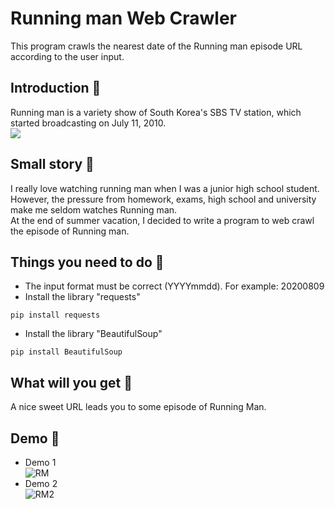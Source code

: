 # Running man Web Crawler
This program crawls the nearest date of the Running man episode URL according to the user input.  
  
## Introduction :thought_balloon:
Running man is a variety show of South Korea's SBS TV station, which started broadcasting on July 11, 2010.  
![](https://static.wikia.nocookie.net/runningman/images/d/d6/RMofficial_profile.jpg/revision/latest?cb=20210720100640&path-prefix=zh)  
  
## Small story :speech_balloon:
I really love watching running man when I was a junior high school student.  
However, the pressure from homework, exams, high school and university make me seldom watches Running man.  
At the end of summer vacation, I decided to write a program to web crawl the episode of Running man.  
  
## Things you need to do :open_book:
* The input format must be correct (YYYYmmdd). For example: 20200809
* Install the library "requests"
```
pip install requests
```
* Install the library "BeautifulSoup"
```
pip install BeautifulSoup
```
  
## What will you get :icecream:
A nice sweet URL leads you to some episode of Running Man.  
  
## Demo :eyes:
* Demo 1  
![RM](https://user-images.githubusercontent.com/78197510/132327271-4f4d1fbd-9bff-4043-b1ea-a8da763d8fdb.PNG)  
* Demo 2  
![RM2](https://user-images.githubusercontent.com/78197510/132327449-55353faa-da1e-4bcd-b3fa-59024634a205.PNG)  
